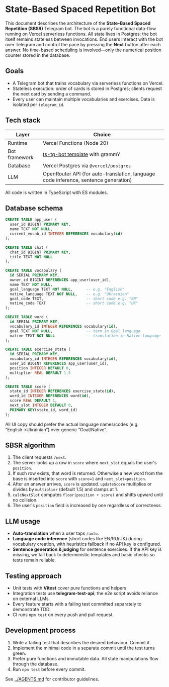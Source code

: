 # State-Based Spaced Repetition Bot

This document describes the architecture of the **State-Based Spaced Repetition (SBSR)** Telegram bot. The bot is a purely functional data-flow running on Vercel serverless functions. All state lives in Postgres; the bot itself remains stateless between invocations. End users interact with the bot over Telegram and control the pace by pressing the **Next** button after each answer. No time-based scheduling is involved—only the numerical position counter stored in the database.

## Goals

* A Telegram bot that trains vocabulary via serverless functions on Vercel.
* Stateless execution: order of cards is stored in Postgres; clients request the next card by sending a command.
* Every user can maintain multiple vocabularies and exercises. Data is isolated per `telegram_id`.

## Tech stack

| Layer          | Choice                                                                              |
| -------------- | ----------------------------------------------------------------------------------- |
| Runtime        | Vercel Functions (Node 20)                                                          |
| Bot framework  | [ts-tg-bot template](https://github.com/ExposedCat/ts-tg-bot) with grammY           |
| Database       | Vercel Postgres via `@vercel/postgres`                                              |
| LLM            | OpenRouter API (for auto-translation, language code inference, sentence generation) |

All code is written in TypeScript with ES modules.

## Database schema

```sql
CREATE TABLE app_user (
  user_id BIGINT PRIMARY KEY,
  name TEXT NOT NULL,
  current_vocab_id INTEGER REFERENCES vocabulary(id)
);

CREATE TABLE chat (
  chat_id BIGINT PRIMARY KEY,
  title TEXT NOT NULL
);

CREATE TABLE vocabulary (
  id SERIAL PRIMARY KEY,
  owner_id BIGINT REFERENCES app_user(user_id),
  name TEXT NOT NULL,
  goal_language TEXT NOT NULL,      -- e.g. "English"
  native_language TEXT NOT NULL,    -- e.g. "Ukrainian"
  goal_code TEXT,                   -- short code e.g. "EN"
  native_code TEXT                  -- short code e.g. "UK"
);

CREATE TABLE word (
  id SERIAL PRIMARY KEY,
  vocabulary_id INTEGER REFERENCES vocabulary(id),
  goal TEXT NOT NULL,               -- term in Goal language
  native TEXT NOT NULL              -- translation in Native language
);

CREATE TABLE exercise_state (
  id SERIAL PRIMARY KEY,
  vocabulary_id INTEGER REFERENCES vocabulary(id),
  user_id BIGINT REFERENCES app_user(user_id),
  position INTEGER DEFAULT 0,
  multiplier REAL DEFAULT 1.5
);

CREATE TABLE score (
  state_id INTEGER REFERENCES exercise_state(id),
  word_id INTEGER REFERENCES word(id),
  score REAL DEFAULT 1,
  next_slot INTEGER DEFAULT 0,
  PRIMARY KEY(state_id, word_id)
);
```

All UI copy should prefer the actual language names/codes (e.g. “English→Ukrainian”) over generic “Goal/Native”.

## SBSR algorithm

1. The client requests `/next`.
2. The server looks up a row in `score` where `next_slot` equals the user's `position`.
3. If such row exists, that word is returned. Otherwise a new word from the base is inserted into `score` with `score=1` and `next_slot=position`.
4. After an answer arrives, `score` is updated. `updateScore` multiplies or divides by `multiplier` (default 1.5) and clamps at 1.
5. `calcNextSlot` computes `floor(position + score)` and shifts upward until no collision.
6. The user's `position` field is increased by one regardless of correctness.

## LLM usage
* **Auto-translation** when a user taps `/auto`.
* **Language code inference** (short codes like EN/RU/UK) during vocabulary creation, with heuristics fallback if no API key is configured.
* **Sentence generation & judging** for sentence exercises. If the API key is missing, we fall back to deterministic templates and basic checks so tests remain reliable.

## Testing approach
* Unit tests with **Vitest** cover pure functions and helpers.
* Integration tests use **telegram-test-api**; the e2e script avoids reliance on external LLMs.
* Every feature starts with a failing test committed separately to demonstrate TDD.
* CI runs `npm test` on every push and pull request.

## Development process

1. Write a failing test that describes the desired behaviour. Commit it.
2. Implement the minimal code in a separate commit until the test turns green.
3. Prefer pure functions and immutable data. All state manipulations flow through the database.
4. Run `npm test` before every commit.

See [../AGENTS.md](../AGENTS.md) for contributor guidelines.
